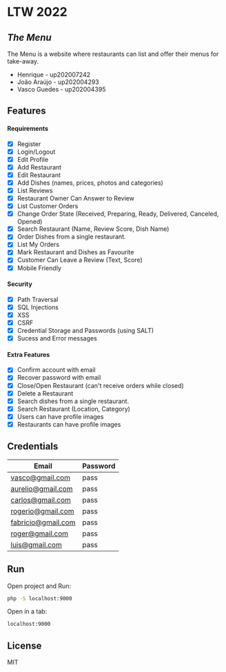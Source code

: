 # LTW 2022
## _The Menu_

The Menu is a website where restaurants can list and offer their menus for take-away.

- Henrique - up202007242
- João Araújo - up202004293
- Vasco Guedes - up202004395

## Features

#### Requirements
- [x] Register
- [x] Login/Logout
- [x] Edit Profile
- [x] Add Restaurant
- [x] Edit Restaurant
- [x] Add Dishes (names, prices, photos and categories)
- [x] List Reviews
- [x] Restaurant Owner Can Answer to Review
- [x] List Customer Orders
- [x] Change Order State (Received, Preparing, Ready, Delivered, Canceled, Opened)
- [x] Search Restaurant (Name, Review Score, Dish Name)
- [x] Order Dishes from a single restaurant.
- [x] List My Orders
- [x] Mark Restaurant and Dishes as Favourite
- [x] Customer Can Leave a Review (Text, Score)
- [x] Mobile Friendly

#### Security
- [x] Path Traversal
- [x] SQL Injections
- [x] XSS
- [x] CSRF
- [x] Credential Storage and Passwords (using SALT)
- [x] Sucess and Error messages

#### Extra Features
- [x] Confirm account with email
- [x] Recover password with email
- [x] Close/Open Restaurant (can't receive orders while closed)
- [x] Delete a Restaurant
- [x] Search dishes from a single restaurant.
- [x] Search Restaurant (Location, Category)
- [x] Users can have profile images
- [x] Restaurants can have profile images

## Credentials

| Email | Password |
| ----- | ------ |
| vasco@gmail.com | pass |
| aurelio@gmail.com | pass |
| carlos@gmail.com | pass |
| rogerio@gmail.com | pass |
| fabricio@gmail.com | pass |
| roger@gmail.com | pass |
| luis@gmail.com | pass |

## Run

Open project and Run:

```sh
php -S localhost:9000
```

Open in a tab:

```sh
localhost:9000
```

## License

MIT

[//]: # (These are reference links used in the body of this note and get stripped out when the markdown processor does its job. There is no need to format nicely because it shouldn't be seen. Thanks SO - http://stackoverflow.com/questions/4823468/store-comments-in-markdown-syntax)

   [dill]: <https://github.com/joemccann/dillinger>
   [git-repo-url]: <https://github.com/joemccann/dillinger.git>
   [john gruber]: <http://daringfireball.net>
   [df1]: <http://daringfireball.net/projects/markdown/>
   [markdown-it]: <https://github.com/markdown-it/markdown-it>
   [Ace Editor]: <http://ace.ajax.org>
   [node.js]: <http://nodejs.org>
   [Twitter Bootstrap]: <http://twitter.github.com/bootstrap/>
   [jQuery]: <http://jquery.com>
   [@tjholowaychuk]: <http://twitter.com/tjholowaychuk>
   [express]: <http://expressjs.com>
   [AngularJS]: <http://angularjs.org>
   [Gulp]: <http://gulpjs.com>

   [PlDb]: <https://github.com/joemccann/dillinger/tree/master/plugins/dropbox/README.md>
   [PlGh]: <https://github.com/joemccann/dillinger/tree/master/plugins/github/README.md>
   [PlGd]: <https://github.com/joemccann/dillinger/tree/master/plugins/googledrive/README.md>
   [PlOd]: <https://github.com/joemccann/dillinger/tree/master/plugins/onedrive/README.md>
   [PlMe]: <https://github.com/joemccann/dillinger/tree/master/plugins/medium/README.md>
   [PlGa]: <https://github.com/RahulHP/dillinger/blob/master/plugins/googleanalytics/README.md>
